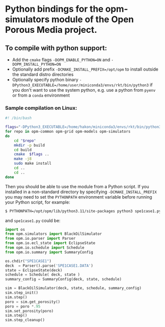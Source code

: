 # Python bindings for the opm-simulators module of the Open Porous Media project.

## To compile with python support:

- Add the `cmake` flags `-DOPM_ENABLE_PYTHON=ON` and `-DOPM_INSTALL_PYTHON=ON`
- Optionally add prefix `-DCMAKE_INSTALL_PREFIX=/opt/opm` to install outside
  the standard distro directories
- Optionally specify python binary `-DPython3_EXECUTABLE=/home/user/miniconda3/envs/rkt/bin/python3`
  if you don't want to use the system python, e.g. use a python from `pyenv` or from a `conda` environment

### Sample compilation on Linux:

```bash
#! /bin/bash

flags="-DPython3_EXECUTABLE=/home/hakon/miniconda3/envs/rkt/bin/python3 -DOPM_ENABLE_PYTHON=ON -DOPM_INSTALL_PYTHON=ON -DCMAKE_INSTALL_PREFIX=/opt/opm"
for repo in opm-common opm-grid opm-models opm-simulators
do
    cd "$repo"
    mkdir -p build
    cd build
    cmake  $flags ..
    make -j8
    sudo make install
    cd ..
    cd ..
done
```

Then you should be able to use the module from a Python script. If you installed in
a non-standard directory by specifying `-DCMAKE_INSTALL_PREFIX` you may need to set the
`PYTHONPATH` environment variable before running your Python script, for example:

```bash
$ PYTHONPATH=/opt/opm/lib/python3.11/site-packages python3 spe1case1.py
```

and `spe1case1.py` could be:

```python
import os
from opm.simulators import BlackOilSimulator
from opm.io.parser import Parser
from opm.io.ecl_state import EclipseState
from opm.io.schedule import Schedule
from opm.io.summary import SummaryConfig

os.chdir("SPE1CASE1")
deck  = Parser().parse('SPE1CASE1.DATA')
state = EclipseState(deck)
schedule = Schedule( deck, state )
summary_config = SummaryConfig(deck, state, schedule)

sim = BlackOilSimulator(deck, state, schedule, summary_config)
sim.step_init()
sim.step()
poro = sim.get_porosity()
poro = poro *.95
sim.set_porosity(poro)
sim.step()
sim.step_cleanup()
```